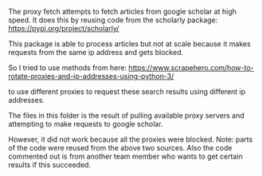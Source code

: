 The proxy fetch attempts to fetch articles from google scholar at high speed.
It does this by reusing code from the scholarly package:
https://pypi.org/project/scholarly/

This package is able to process articles but not at scale because it makes requests from the same ip address and gets blocked.

So I tried to use methods from here: https://www.scrapehero.com/how-to-rotate-proxies-and-ip-addresses-using-python-3/

to use different proxies to request these search results using different ip addresses.

The files in this folder is the result of pulling available proxy servers and attempting to make requests to google scholar.

However, it did not work because all the proxies were blocked. Note: parts of the code were reused from the above two sources. Also the code commented out is from another team member who wants to get certain results if this succeeded.
